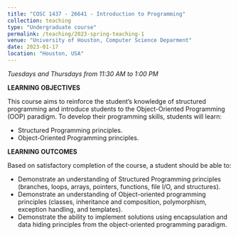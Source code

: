 ```yaml
---
title: "COSC 1437 - 26641 - Introduction to Programming"
collection: teaching
type: "Undergraduate course"
permalink: /teaching/2023-spring-teaching-1
venue: "University of Houston, Computer Science Deparment"
date: 2023-01-17
location: "Houston, USA"
---
```

*Tuesdays and Thursdays from 11:30 AM to 1:00 PM*

**LEARNING OBJECTIVES**

This course aims to reinforce the student’s knowledge of structured programming and introduce students to the Object-Oriented Programming (OOP) paradigm. To develop their programming skills, students will learn:

- Structured Programming principles.
- Object-Oriented Programming principles.

**LEARNING OUTCOMES**

Based on satisfactory completion of the course, a student should be able to: 

- Demonstrate an understanding of Structured Programming principles (branches, loops, arrays, pointers, functions, file I/O, and structures).
- Demonstrate an understanding of Object-oriented programming principles (classes, inheritance and composition, polymorphism, exception handling, and templates).
- Demonstrate the ability to implement solutions using encapsulation and data hiding principles from the object-oriented programming paradigm.
